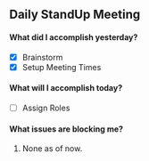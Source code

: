 ## Daily StandUp Meeting
#### What did I accomplish yesterday?
- [x] Brainstorm
- [x] Setup Meeting Times 

#### What will I accomplish today?
- [ ] Assign Roles

#### What issues are blocking me? 
1. None as of now.